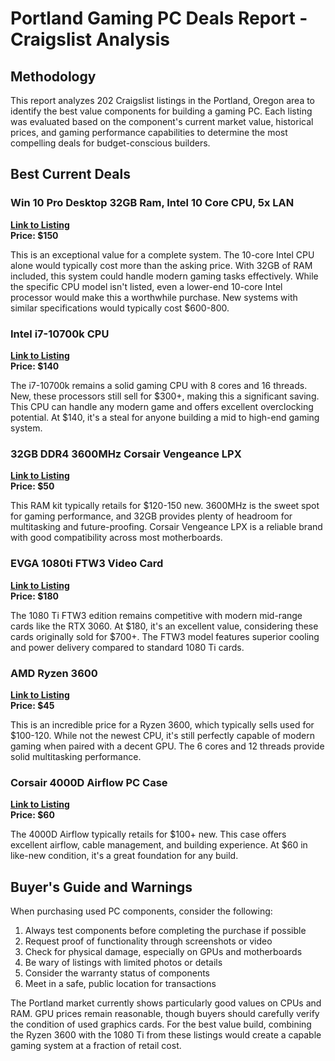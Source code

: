 # Portland Gaming PC Deals Report - Craigslist Analysis

## Methodology
This report analyzes 202 Craigslist listings in the Portland, Oregon area to identify the best value components for building a gaming PC. Each listing was evaluated based on the component's current market value, historical prices, and gaming performance capabilities to determine the most compelling deals for budget-conscious builders.

## Best Current Deals

### Win 10 Pro Desktop 32GB Ram, Intel 10 Core CPU, 5x LAN
**[Link to Listing](https://portland.craigslist.org/clk/sop/d/vancouver-win-10-pro-deshtop-32gb-ram/7821692531.html)**  
**Price: $150**

This is an exceptional value for a complete system. The 10-core Intel CPU alone would typically cost more than the asking price. With 32GB of RAM included, this system could handle modern gaming tasks effectively. While the specific CPU model isn't listed, even a lower-end 10-core Intel processor would make this a worthwhile purchase. New systems with similar specifications would typically cost $600-800.

### Intel i7-10700k CPU
**[Link to Listing](https://portland.craigslist.org/clk/sop/d/kelso-intel-k-cpu/7818608969.html)**  
**Price: $140**

The i7-10700k remains a solid gaming CPU with 8 cores and 16 threads. New, these processors still sell for $300+, making this a significant saving. This CPU can handle any modern game and offers excellent overclocking potential. At $140, it's a steal for anyone building a mid to high-end gaming system.

### 32GB DDR4 3600MHz Corsair Vengeance LPX
**[Link to Listing](https://portland.craigslist.org/clk/sop/d/kelso-32gb-ddr4-3600mhz-corsair/7818610302.html)**  
**Price: $50**

This RAM kit typically retails for $120-150 new. 3600MHz is the sweet spot for gaming performance, and 32GB provides plenty of headroom for multitasking and future-proofing. Corsair Vengeance LPX is a reliable brand with good compatibility across most motherboards.

### EVGA 1080ti FTW3 Video Card
**[Link to Listing](https://portland.craigslist.org/clk/sop/d/battle-ground-evga-1080ti-ftw3-video/7816723664.html)**  
**Price: $180**

The 1080 Ti FTW3 edition remains competitive with modern mid-range cards like the RTX 3060. At $180, it's an excellent value, considering these cards originally sold for $700+. The FTW3 model features superior cooling and power delivery compared to standard 1080 Ti cards.

### AMD Ryzen 3600
**[Link to Listing](https://portland.craigslist.org/clk/sop/d/vancouver-amd-ryzen-3600/7811214123.html)**  
**Price: $45**

This is an incredible price for a Ryzen 3600, which typically sells used for $100-120. While not the newest CPU, it's still perfectly capable of modern gaming when paired with a decent GPU. The 6 cores and 12 threads provide solid multitasking performance.

### Corsair 4000D Airflow PC Case
**[Link to Listing](https://portland.craigslist.org/clk/sop/d/vancouver-corsair-4000d-airflow-pc-case/7824888205.html)**  
**Price: $60**

The 4000D Airflow typically retails for $100+ new. This case offers excellent airflow, cable management, and building experience. At $60 in like-new condition, it's a great foundation for any build.

## Buyer's Guide and Warnings

When purchasing used PC components, consider the following:
1. Always test components before completing the purchase if possible
2. Request proof of functionality through screenshots or video
3. Check for physical damage, especially on GPUs and motherboards
4. Be wary of listings with limited photos or details
5. Consider the warranty status of components
6. Meet in a safe, public location for transactions

The Portland market currently shows particularly good values on CPUs and RAM. GPU prices remain reasonable, though buyers should carefully verify the condition of used graphics cards. For the best value build, combining the Ryzen 3600 with the 1080 Ti from these listings would create a capable gaming system at a fraction of retail cost.